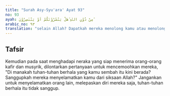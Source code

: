 ```yaml
---
title: "Surah Asy-Syu'ara' Ayat 93"
no: 93
ayah: مِنْ دُوْنِ اللّٰهِ ۗهَلْ يَنْصُرُوْنَكُمْ اَوْ يَنْتَصِرُوْنَ ۗ  
arabic_no: ٩٣
translation: "selain Allah? Dapatkah mereka menolong kamu atau menolong diri mereka sendiri?”"
---
```


## Tafsir

Kemudian pada saat menghadapi neraka yang siap menerima orang-orang kafir dan musyrik, dilontarkan pertanyaan untuk mencemoohkan mereka, "Di manakah tuhan-tuhan berhala yang kamu sembah itu kini berada? Sanggupkah mereka menyelamatkan kamu dari siksaan Allah?" Jangankan untuk menyelamatkan orang lain, melepaskan diri mereka saja, tuhan-tuhan berhala itu tidak sanggup.